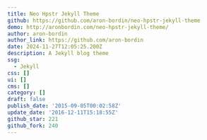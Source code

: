 ```yaml
---
title: Neo Hpstr Jekyll Theme
github: https://github.com/aron-bordin/neo-hpstr-jekyll-theme
demo: http://aronbordin.com/neo-hpstr-jekyll-theme/
author: aron-bordin
author_link: https://github.com/aron-bordin
date: 2024-11-27T12:05:25.200Z
description: A Jekyll blog theme
ssg:
  - Jekyll
css: []
ui: []
cms: []
category: []
draft: false
publish_date: '2015-09-05T00:02:58Z'
update_date: '2016-12-11T15:18:55Z'
github_star: 221
github_fork: 240
---
```

